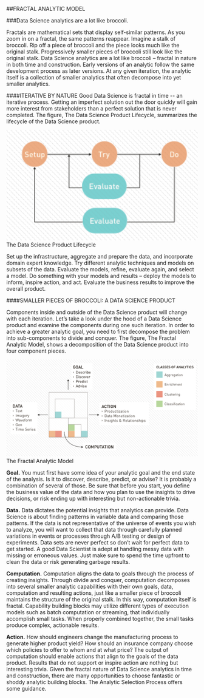 ##FRACTAL ANALYTIC MODEL

###Data Science analytics are a lot like broccoli. 

Fractals are mathematical sets that display self-similar patterns. As you zoom in on a fractal, the same patterns reappear. Imagine a stalk of broccoli. Rip off a piece of broccoli and the piece looks much like the original stalk. Progressively smaller pieces of broccoli still look like the original stalk.
Data Science analytics are a lot like broccoli – fractal in nature in both time and construction. Early versions of an analytic follow the same development process as later versions. At any given iteration, the analytic itself is a collection of smaller analytics that often decompose into yet smaller analytics.

####ITERATIVE BY NATURE
Good Data Science is fractal in time -- an iterative process. Getting an imperfect solution out the door quickly will gain more interest from stakeholders than a perfect solution that is never completed. The figure, The Data Science Product Lifecycle, summarizes the lifecycle of the Data Science product. 

  <img src="figures/productLifeCycle.png" alt="productLifeCycle" style="width: 700px;"/>
The Data Science Product Lifecycle 


Set up the infrastructure, aggregate and prepare the data, and incorporate domain expert knowledge. Try different analytic techniques and models on subsets of the data. Evaluate the models, refine, evaluate again, and select a model. Do something with your models and results – deploy the models to inform, inspire action, and act. Evaluate the business results to improve the overall product.

####SMALLER PIECES OF BROCCOLI: A DATA SCIENCE PRODUCT

Components inside and outside of the Data Science product will change with each iteration. Let’s take a look under the hood of a Data Science product and examine the components during one such iteration.
In order to achieve a greater analytic goal, you need to first decompose the problem into sub-components to divide and conquer. The figure, The Fractal Analytic Model, shows a decomposition of the Data Science product into four component pieces.
 

 

  <img src="figures/fractalModel.png" alt="fractalModel" style="width: 700px;"/>
The Fractal Analytic Model

**Goal.** You must first have some idea of your analytic goal and the end state of the analysis. Is it to discover, describe, predict, or advise? It is probably a combination of several of those. Be sure that before you start, you define the business value of the data and how you plan to use the insights to drive decisions, or risk ending up with interesting but non-actionable trivia.  


**Data.** Data dictates the potential insights that analytics can provide. Data Science is about finding patterns in variable data and comparing those patterns. If the data is not representative of the universe of events you wish to analyze, you will want to collect that data through carefully planned variations in events or processes through A/B testing or design of experiments. Data sets are never perfect so don’t wait for perfect data to get started. A good Data Scientist is adept at handling messy data with missing or erroneous values. Just make sure to spend the time upfront to clean the data or risk generating garbage results.  


**Computation.** Computation aligns the data to goals through the process of creating insights. Through divide and conquer, computation decomposes into several smaller analytic capabilities with their own goals, data, computation and resulting actions, just like a smaller piece of broccoli maintains the structure of the original stalk. In this way, computation itself is fractal. Capability building blocks may utilize different types of execution models such as batch computation or streaming, that individually accomplish small tasks. When properly combined together, the small tasks produce complex, actionable results.  


**Action.** How should engineers change the manufacturing process to generate higher product yield? How should an insurance company choose which policies to offer to whom and at what price? The output of computation should enable actions that align to the goals of the data product. Results that do not support or inspire action are nothing but interesting trivia.
Given the fractal nature of Data Science analytics in time and construction, there are many opportunities to choose fantastic or shoddy analytic building blocks. The Analytic Selection Process offers some guidance.

